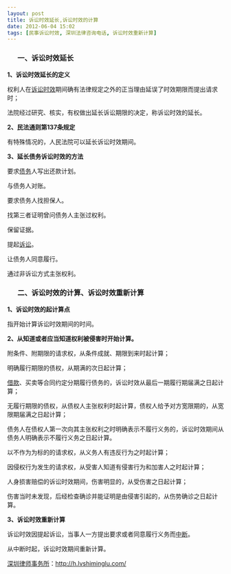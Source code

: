 ```yaml
---
layout: post
title: 诉讼时效延长,诉讼时效的计算
date: 2012-06-04 15:02
tags: [民事诉讼时效, 深圳法律咨询电话, 诉讼时效重新计算]
---
```

<ol>
<h3>一、诉讼时效延长</h3>
</ol>
<strong>1、诉讼时效延长的定义</strong>

权利人在<a href="http://h.lvshiminglu.com/law/tag/%e8%af%89%e8%ae%bc%e6%97%b6%e6%95%88">诉讼时效</a>期间确有法律规定之外的正当理由延误了时效期限而提出请求时；

法院经过研究、核实，有权做出延长诉讼期限的决定，称诉讼时效的延长。

<strong>2、民法通则第137条规定</strong>

有特殊情况的，人民法院可以延长诉讼时效期间。

<strong>3、延长债务诉讼时效的方法</strong>

要求<a href="http://h.lvshiminglu.com/law/827.html">债务</a>人写出还款计划。

与债务人对账。

要求债务人找担保人。

找第三者证明曾问债务人主张过权利。

保留证据。

提起<a href="http://h.lvshiminglu.com/law/811.html">诉讼</a>。

让债务人同意履行。

通过非诉讼方式主张权利。
<ol>
<h3>二、诉讼时效的计算、诉讼时效重新计算</h3>
</ol>
<strong>1、诉讼时效的起计算点</strong>

指开始计算诉讼时效期间的时间。

<strong>2、从知道或者应当知道权利被侵害时开始计算。</strong>

附条件、附期限的请求权，从条件成就、期限到来时起计算；

明确履行期限的债权，从期满的次日起计算；

<a href="http://h.lvshiminglu.com/law/144.html">借款</a>、买卖等合同约定分期履行债务的，诉讼时效从最后一期履行期届满之日起计算；

无履行期限的债权，从债权人主张权利时起计算，债权人给予对方宽限期的，从宽限期届满之日起计算；

债务人在债权人第一次向其主张权利之时明确表示不履行义务的，诉讼时效期间从债务人明确表示不履行义务之日起计算。

以不作为为标的的请求权，从义务人有违反行为之时起计算；

因侵权行为发生的请求权，从受害人知道有侵害行为和加害人之时起计算；

人身损害赔偿的诉讼时效期间，伤害明显的，从受伤害之日起计算；

伤害当时未发现，后经检查确诊并能证明是由侵害引起的，从伤势确诊之日起计算。

<strong>3、诉讼时效重新计算</strong>

诉讼时效因提起诉讼，当事人一方提出要求或者同意履行义务而<a href="http://h.lvshiminglu.com/law/245.html">中断</a>。

从中断时起，诉讼时效期间重新计算。

<a href="http://h.lvshiminglu.com/">深圳律师事务所</a>：<a href="http://h.lvshiminglu.com/">http://h.lvshiminglu.com/</a>

